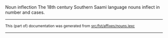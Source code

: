 Noun inflection
The 18th century Southern Saami language nouns inflect in number and cases.

* * *

<small>This (part of) documentation was generated from [src/fst/affixes/nouns.lexc](https://github.com/giellalt/lang-sju-x-sydlapsk/blob/main/src/fst/affixes/nouns.lexc)</small>

---

